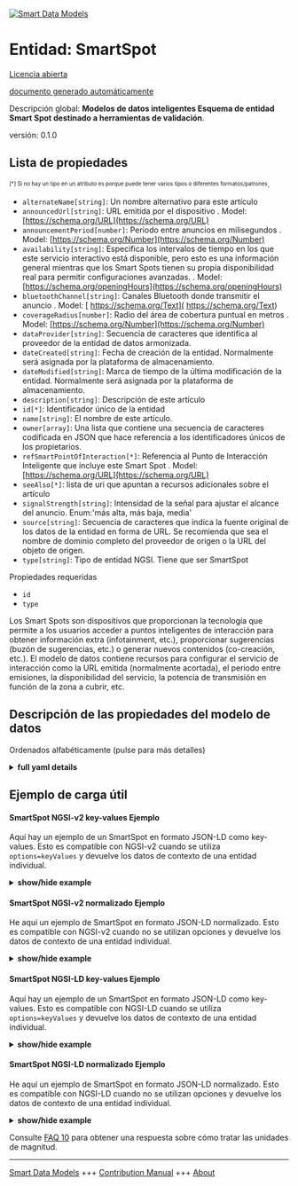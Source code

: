 <!-- 10-Header -->  
[![Smart Data Models](https://smartdatamodels.org/wp-content/uploads/2022/01/SmartDataModels_logo.png "Logo")](https://smartdatamodels.org)  
Entidad: SmartSpot  
==================<!-- /10-Header -->  
<!-- 15-License -->  
[Licencia abierta](https://github.com/smart-data-models//dataModel.PointOfInteraction/blob/master/SmartSpot/LICENSE.md)  
[documento generado automáticamente](https://docs.google.com/presentation/d/e/2PACX-1vTs-Ng5dIAwkg91oTTUdt8ua7woBXhPnwavZ0FxgR8BsAI_Ek3C5q97Nd94HS8KhP-r_quD4H0fgyt3/pub?start=false&loop=false&delayms=3000#slide=id.gb715ace035_0_60)  
<!-- /15-License -->  
<!-- 20-Description -->  
Descripción global: **Modelos de datos inteligentes Esquema de entidad Smart Spot destinado a herramientas de validación**.  
versión: 0.1.0  
<!-- /20-Description -->  
<!-- 30-PropertiesList -->  

## Lista de propiedades  

<sup><sub>[*] Si no hay un tipo en un atributo es porque puede tener varios tipos o diferentes formatos/patrones</sub></sup>.  
- `alternateName[string]`: Un nombre alternativo para este artículo  - `announcedUrl[string]`: URL emitida por el dispositivo  . Model: [https://schema.org/URL](https://schema.org/URL)- `announcementPeriod[number]`: Periodo entre anuncios en milisegundos  . Model: [https://schema.org/Number](https://schema.org/Number)- `availability[string]`: Especifica los intervalos de tiempo en los que este servicio interactivo está disponible, pero esto es una información general mientras que los Smart Spots tienen su propia disponibilidad real para permitir configuraciones avanzadas.  . Model: [https://schema.org/openingHours](https://schema.org/openingHours)- `bluetoothChannel[string]`: Canales Bluetooth donde transmitir el anuncio  . Model: [ https://schema.org/Text]( https://schema.org/Text)- `coverageRadius[number]`: Radio del área de cobertura puntual en metros  . Model: [https://schema.org/Number](https://schema.org/Number)- `dataProvider[string]`: Secuencia de caracteres que identifica al proveedor de la entidad de datos armonizada.  - `dateCreated[string]`: Fecha de creación de la entidad. Normalmente será asignada por la plataforma de almacenamiento.  - `dateModified[string]`: Marca de tiempo de la última modificación de la entidad. Normalmente será asignada por la plataforma de almacenamiento.  - `description[string]`: Descripción de este artículo  - `id[*]`: Identificador único de la entidad  - `name[string]`: El nombre de este artículo.  - `owner[array]`: Una lista que contiene una secuencia de caracteres codificada en JSON que hace referencia a los identificadores únicos de los propietarios.  - `refSmartPointOfInteraction[*]`: Referencia al Punto de Interacción Inteligente que incluye este Smart Spot  . Model: [https://schema.org/URL](https://schema.org/URL)- `seeAlso[*]`: lista de uri que apuntan a recursos adicionales sobre el artículo  - `signalStrength[string]`: Intensidad de la señal para ajustar el alcance del anuncio. Enum:'más alta, más baja, media'  - `source[string]`: Secuencia de caracteres que indica la fuente original de los datos de la entidad en forma de URL. Se recomienda que sea el nombre de dominio completo del proveedor de origen o la URL del objeto de origen.  - `type[string]`: Tipo de entidad NGSI. Tiene que ser SmartSpot  <!-- /30-PropertiesList -->  
<!-- 35-RequiredProperties -->  
Propiedades requeridas  
- `id`  - `type`  <!-- /35-RequiredProperties -->  
<!-- 40-RequiredProperties -->  
Los Smart Spots son dispositivos que proporcionan la tecnología que permite a los usuarios acceder a puntos inteligentes de interacción para obtener información extra (infotainment, etc.), proporcionar sugerencias (buzón de sugerencias, etc.) o generar nuevos contenidos (co-creación, etc.). El modelo de datos contiene recursos para configurar el servicio de interacción como la URL emitida (normalmente acortada), el periodo entre emisiones, la disponibilidad del servicio, la potencia de transmisión en función de la zona a cubrir, etc.  
<!-- /40-RequiredProperties -->  
<!-- 50-DataModelHeader -->  
## Descripción de las propiedades del modelo de datos  
Ordenados alfabéticamente (pulse para más detalles)  
<!-- /50-DataModelHeader -->  
<!-- 60-ModelYaml -->  
<details><summary><strong>full yaml details</strong></summary>    
```yaml  
SmartSpot:    
  description: Smart Data models Smart Spot entity schema intended for validation tools    
  properties:    
    alternateName:    
      description: An alternative name for this item    
      type: string    
      x-ngsi:    
        type: Property    
    announcedUrl:    
      description: URL broadcasted by the device    
      format: uri    
      type: string    
      x-ngsi:    
        model: https://schema.org/URL    
        type: Property    
    announcementPeriod:    
      description: Period between announcements in milliseconds    
      maximum: 4000    
      minimum: 100    
      type: number    
      x-ngsi:    
        model: https://schema.org/Number    
        type: Property    
    availability:    
      description: 'Specifies the time intervals in which this interactive service is available, but this is a general information while Smart Spots have their own real availability in order to allow advanced configurations'    
      type: string    
      x-ngsi:    
        model: https://schema.org/openingHours    
        type: Property    
    bluetoothChannel:    
      description: Bluetooth channels where to transmit the announcement    
      enum:    
        - 37    
        - 38    
        - 39    
        - 37,38    
        - 38,39    
        - 37,39    
        - 37,38,39    
      type: string    
      x-ngsi:    
        model: ' https://schema.org/Text'    
        type: Property    
    coverageRadius:    
      description: Radius of the spot coverage area in meters    
      minimum: 1    
      type: number    
      x-ngsi:    
        model: https://schema.org/Number    
        type: Property    
    dataProvider:    
      description: A sequence of characters identifying the provider of the harmonised data entity.    
      type: string    
      x-ngsi:    
        type: Property    
    dateCreated:    
      description: Entity creation timestamp. This will usually be allocated by the storage platform.    
      format: date-time    
      type: string    
      x-ngsi:    
        type: Property    
    dateModified:    
      description: Timestamp of the last modification of the entity. This will usually be allocated by the storage platform.    
      format: date-time    
      type: string    
      x-ngsi:    
        type: Property    
    description:    
      description: A description of this item    
      type: string    
      x-ngsi:    
        type: Property    
    id:    
      anyOf: &smartspot_-_properties_-_owner_-_items_-_anyof    
        - description: Property. Identifier format of any NGSI entity    
          maxLength: 256    
          minLength: 1    
          pattern: ^[\w\-\.\{\}\$\+\*\[\]`|~^@!,:\\]+$    
          type: string    
        - description: Property. Identifier format of any NGSI entity    
          format: uri    
          type: string    
      description: Unique identifier of the entity    
      x-ngsi:    
        type: Property    
    name:    
      description: The name of this item.    
      type: string    
      x-ngsi:    
        type: Property    
    owner:    
      description: A List containing a JSON encoded sequence of characters referencing the unique Ids of the owner(s)    
      items:    
        anyOf: *smartspot_-_properties_-_owner_-_items_-_anyof    
        description: Property. Unique identifier of the entity    
      type: array    
      x-ngsi:    
        type: Property    
    refSmartPointOfInteraction:    
      anyOf:    
        - description: Property. Identifier format of any NGSI entity    
          maxLength: 256    
          minLength: 1    
          pattern: ^[\w\-\.\{\}\$\+\*\[\]`|~^@!,:\\]+$    
          type: string    
        - description: Property. Identifier format of any NGSI entity    
          format: uri    
          type: string    
      description: Reference to the Smart Point of Interaction which includes this Smart Spot    
      x-ngsi:    
        model: https://schema.org/URL    
        type: Relationship    
    seeAlso:    
      description: list of uri pointing to additional resources about the item    
      oneOf:    
        - items:    
            format: uri    
            type: string    
          minItems: 1    
          type: array    
        - format: uri    
          type: string    
      x-ngsi:    
        type: Property    
    signalStrength:    
      description: 'Signal strength to adjust the announcement range. Enum:''highest, lowest, medium'''    
      enum:    
        - highest    
        - lowest    
        - medium    
      type: string    
      x-ngsi:    
        type: Property    
    source:    
      description: 'A sequence of characters giving the original source of the entity data as a URL. Recommended to be the fully qualified domain name of the source provider, or the URL to the source object.'    
      type: string    
      x-ngsi:    
        type: Property    
    type:    
      description: NGSI Entity type. It has to be SmartSpot    
      enum:    
        - SmartSpot    
      type: string    
      x-ngsi:    
        type: Property    
  required:    
    - id    
    - type    
  type: object    
  x-derived-from: ""    
  x-disclaimer: 'Redistribution and use in source and binary forms, with or without modification, are permitted  provided that the license conditions are met. Copyleft (c) 2022 Contributors to Smart Data Models Program'    
  x-license-url: https://github.com/smart-data-models/dataModel.PointOfInteraction/blob/master/SmartSpot/LICENSE.md    
  x-model-schema: https://smart-data-models.github.io/dataModel.PointOfInteraction/SmartSpot/schema.json    
  x-model-tags: ""    
  x-version: 0.1.0    
```  
</details>    
<!-- /60-ModelYaml -->  
<!-- 70-MiddleNotes -->  
<!-- /70-MiddleNotes -->  
<!-- 80-Examples -->  
## Ejemplo de carga útil  
#### SmartSpot NGSI-v2 key-values Ejemplo  
Aquí hay un ejemplo de un SmartSpot en formato JSON-LD como key-values. Esto es compatible con NGSI-v2 cuando se utiliza `options=keyValues` y devuelve los datos de contexto de una entidad individual.  
<details><summary><strong>show/hide example</strong></summary>    
```json  
{  
  "id": "SSPOT-F94C51A295D9",  
  "type": "SmartSpot",  
  "announcedUrl": "http://goo.gl/EJ81JP",  
  "signalStrength": "highest",  
  "bluetoothChannel": "37,38,39",  
  "coverageRadius": 30,  
  "announcementPeriod": 500,  
  "availability": "Tu,Th 16:00-20:00",  
  "refSmartPointOfInteraction": "SPOI-ES-4326"  
}  
```  
</details>  
#### SmartSpot NGSI-v2 normalizado Ejemplo  
He aquí un ejemplo de SmartSpot en formato JSON-LD normalizado. Esto es compatible con NGSI-v2 cuando no se utilizan opciones y devuelve los datos de contexto de una entidad individual.  
<details><summary><strong>show/hide example</strong></summary>    
```json  
{  
  "id": "SSPOT-F94C51A295D9",  
  "type": "SmartSpot",  
  "announcementPeriod": {  
    "type": "Number",  
    "value": 500  
  },  
  "signalStrength": {  
    "type": "Text",  
    "value": "highest"  
  },  
  "announcedUrl": {  
    "type": "URL",  
    "value": "http://goo.gl/EJ81JP"  
  },  
  "availability": {  
    "type": "Text",  
    "value": "Tu,Th 16:00-20:00"  
  },  
  "coverageRadius": {  
    "type": "Number",  
    "value": 30  
  },  
  "bluetoothChannel": {  
    "type": "Text",  
    "value": "37,38,39"  
  },  
  "refSmartPointOfInteraction": {  
    "type": "Text",  
    "value": "SPOI-ES-4326"  
  }  
}  
```  
</details>  
#### SmartSpot NGSI-LD key-values Ejemplo  
Aquí hay un ejemplo de un SmartSpot en formato JSON-LD como key-values. Esto es compatible con NGSI-LD cuando se utiliza `options=keyValues` y devuelve los datos de contexto de una entidad individual.  
<details><summary><strong>show/hide example</strong></summary>    
```json  
{  
  "id": "urn:ngsi-ld:SmartSpot:SSPOT-F94C51A295D9",  
  "type": "SmartSpot",  
  "announcedUrl": "http://goo.gl/EJ81JP",  
  "announcementPeriod": 500,  
  "availability": "Tu,Th 16:00-20:00",  
  "bluetoothChannel": "37,38,39",  
  "coverageRadius": 30,  
  "refSmartPointOfInteraction": "urn:ngsi-ld:SmartPointOfInteraction:SPOI-ES-4326",  
  "signalStrength": "highest",  
  "@context": [  
    "https://uri.etsi.org/ngsi-ld/v1/ngsi-ld-core-context.jsonld",  
    "https://raw.githubusercontent.com/smart-data-models/dataModel.PointOfInteraction/master/context.jsonld"  
  ]  
}  
```  
</details>  
#### SmartSpot NGSI-LD normalizado Ejemplo  
He aquí un ejemplo de SmartSpot en formato JSON-LD normalizado. Esto es compatible con NGSI-LD cuando no se utilizan opciones y devuelve los datos de contexto de una entidad individual.  
<details><summary><strong>show/hide example</strong></summary>    
```json  
{  
  "id": "SSPOT-F94C51A295D9",  
  "type": "SmartSpot",  
  "announcementPeriod": {  
    "type": "Property",  
    "value": 500  
  },  
  "signalStrength": {  
    "type": "Property",  
    "value": "highest"  
  },  
  "announcedUrl": {  
    "type": "Property",  
    "value": "http://goo.gl/EJ81JP"  
  },  
  "availability": {  
    "type": "Property",  
    "value": "Tu,Th 16:00-20:00"  
  },  
  "coverageRadius": {  
    "type": "Property",  
    "value": 30  
  },  
  "bluetoothChannel": {  
    "type": "Property",  
    "value": "37,38,39"  
  },  
  "refSmartPointOfInteraction": {  
    "type": "Relationship",  
    "value": "SPOI-ES-4326"  
  }  
}  
```  
</details><!-- /80-Examples -->  
<!-- 90-FooterNotes -->  
<!-- /90-FooterNotes -->  
<!-- 95-Units -->  
Consulte [FAQ 10](https://smartdatamodels.org/index.php/faqs/) para obtener una respuesta sobre cómo tratar las unidades de magnitud.  
<!-- /95-Units -->  
<!-- 97-LastFooter -->  
---  
[Smart Data Models](https://smartdatamodels.org) +++ [Contribution Manual](https://bit.ly/contribution_manual) +++ [About](https://bit.ly/Introduction_SDM)<!-- /97-LastFooter -->  
